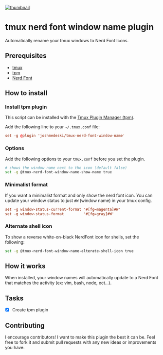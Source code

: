 <a href="https://www.joshmedeski.com/posts/tmux-nerd-font-window-name-plugin/" target="_blank">

![thumbnail](https://github.com/joshmedeski/tmux-nerd-font-window-name/blob/main/tmux-nerd-font-window-name-thumb.jpeg?raw=true)

</a>

# tmux nerd font window name plugin

Automatically rename your tmux windows to Nerd Font Icons.

## Prerequisites

- [tmux](https://github.com/tmux/tmux)
- [tpm](https://github.com/tmux-plugins/tpm)
- [Nerd Font](https://www.nerdfonts.com/)

## How to install

### Install tpm plugin

This script can be installed with the [Tmux Plugin Manager (tpm)](https://github.com/tmux-plugins/tpm).

Add the following line to your `~/.tmux.conf` file:

```conf
set -g @plugin 'joshmedeski/tmux-nerd-font-window-name'
```

### Options

Add the following options to your `tmux.conf` before you set the plugin.

```sh
# shows the window name next to the icon (default false)
set -g @tmux-nerd-font-window-name-show-name true
```

### Minimalist format

If you want a minimalist format and only show the nerd font icon. You can update your window status to just `#W` (window name) in your tmux config.

```conf
set -g window-status-current-format '#[fg=magenta]#W'
set -g window-status-format         '#[fg=gray]#W'
```

### Alternate shell icon

To show a reverse white-on-black NerdFont icon for shells, set the following:

```sh
set -g @tmux-nerd-font-window-name-alterate-shell-icon true
```
## How it works

When installed, your window names will automatically update to a Nerd Font that matches the activity (ex: vim, bash, node, ect...).

## Tasks

- [x] Create tpm plugin

## Contributing

I encourage contributors! I want to make this plugin the best it can be. Feel free to fork it and submit pull requests with any new ideas or improvements you have.
